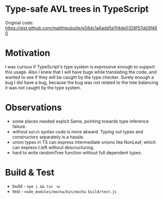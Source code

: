 # Type-safe AVL trees in TypeScript

Original code: 
https://gist.github.com/matthieubulte/e58dc1a6add5e114de0328f57dd3f460

# Motivation

I was curious if TypeScript's type system is expressive enough to support this 
usage. Also I knew that I will have bugs while translating the code, and wanted
to see if they will be caught by the type checker. Surely enough a bug I did have
a bug, because the bug was not related to the tree balancing it was not caught
by the type system.

# Observations

- some places needed explcit Same<N>, pointing towards type inference failure.
- without `match` syntax code is more akward. Typing out types and constructors
  separately is a hassle.
- union types in TS can express intermediate unions like NonLeaf<N>,
  which can express t.left without descructuring.
- hard to write randomTree function without full dependent types.

# Build & Test
- build - `npm i && tsc -w`
- test - `node_modules/mocha/bin/mocha build/test.js`
